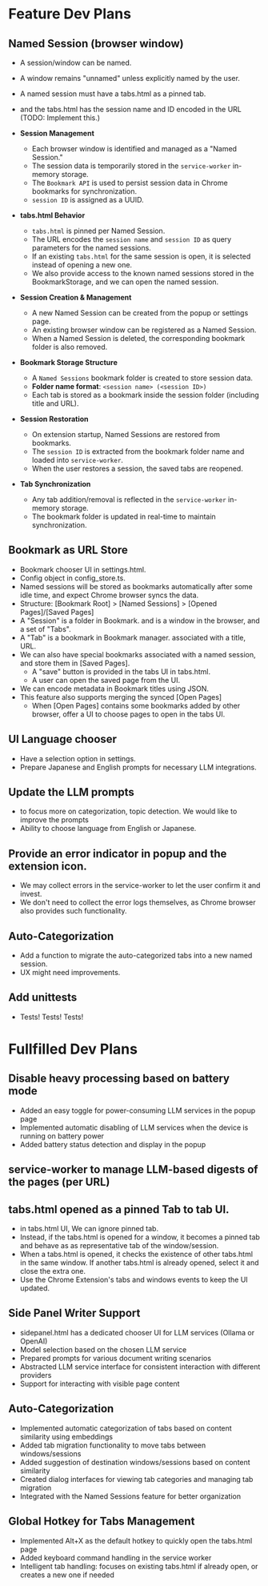 # Feature Dev Plans

## Named Session (browser window)

- A session/window can be named.
- A window remains "unnamed" unless explicitly named by the user.
- A named session must have a tabs.html as a pinned tab.
- and the tabs.html has the session name and ID encoded in the URL (TODO: Implement this.)

- **Session Management**

  - Each browser window is identified and managed as a "Named Session."
  - The session data is temporarily stored in the `service-worker` in-memory storage.
  - The `Bookmark API` is used to persist session data in Chrome bookmarks for synchronization.
  - `session ID` is assigned as a UUID.

- **tabs.html Behavior**

  - `tabs.html` is pinned per Named Session.
  - The URL encodes the `session name` and `session ID` as query parameters for the named sessions.
  - If an existing `tabs.html` for the same session is open, it is selected instead of opening a new one.
  - We also provide access to the known named sessions stored in the BookmarkStorage, and we can open the named session.

- **Session Creation & Management**

  - A new Named Session can be created from the popup or settings page.
  - An existing browser window can be registered as a Named Session.
  - When a Named Session is deleted, the corresponding bookmark folder is also removed.

- **Bookmark Storage Structure**

  - A `Named Sessions` bookmark folder is created to store session data.
  - **Folder name format**: `<session name> (<session ID>)`
  - Each tab is stored as a bookmark inside the session folder (including title and URL).

- **Session Restoration**

  - On extension startup, Named Sessions are restored from bookmarks.
  - The `session ID` is extracted from the bookmark folder name and loaded into `service-worker`.
  - When the user restores a session, the saved tabs are reopened.

- **Tab Synchronization**
  - Any tab addition/removal is reflected in the `service-worker` in-memory storage.
  - The bookmark folder is updated in real-time to maintain synchronization.

## Bookmark as URL Store

- Bookmark chooser UI in settings.html.
- Config object in config_store.ts.
- Named sessions will be stored as bookmarks automatically after some idle time, and expect Chrome browser syncs the data.
- Structure: [Bookmark Root] > [Named Sessions] > [Opened Pages]/[Saved Pages]
- A "Session" is a folder in Bookmark. and is a window in the browser, and a set of "Tabs".
- A "Tab" is a bookmark in Bookmark manager. associated with a title, URL.
- We can also have special bookmarks associated with a named session, and store them in [Saved Pages].
  - A "save" button is provided in the tabs UI in tabs.html.
  - A user can open the saved page from the UI.
- We can encode metadata in Bookmark titles using JSON.
- This feature also supports merging the synced [Open Pages]
  - When [Open Pages] contains some bookmarks added by other browser, offer a UI to choose pages to open in the tabs UI.

## UI Language chooser

- Have a selection option in settings.
- Prepare Japanese and English prompts for necessary LLM integrations.

## Update the LLM prompts

- to focus more on categorization, topic detection. We would like to improve the prompts
- Ability to choose language from English or Japanese.

## Provide an error indicator in popup and the extension icon.

- We may collect errors in the service-worker to let the user confirm it and invest.
- We don't need to collect the error logs themselves, as Chrome browser also provides such functionality.

## Auto-Categorization

- Add a function to migrate the auto-categorized tabs into a new named session.
- UX might need improvements.

## Add unittests

- Tests! Tests! Tests!

# Fullfilled Dev Plans

## Disable heavy processing based on battery mode

- Added an easy toggle for power-consuming LLM services in the popup page
- Implemented automatic disabling of LLM services when the device is running on battery power
- Added battery status detection and display in the popup

## service-worker to manage LLM-based digests of the pages (per URL)

## tabs.html opened as a pinned Tab to tab UI.

- in tabs.html UI, We can ignore pinned tab.
- Instead, if the tabs.html is opened for a window, it becomes a pinned tab and behave as as representative tab of the window/session.
- When a tabs.html is opened, it checks the existence of other tabs.html in the same window. If another tabs.html is already opened, select it and close the extra one.
- Use the Chrome Extension's tabs and windows events to keep the UI updated.

## Side Panel Writer Support

- sidepanel.html has a dedicated chooser UI for LLM services (Ollama or OpenAI)
- Model selection based on the chosen LLM service
- Prepared prompts for various document writing scenarios
- Abstracted LLM service interface for consistent interaction with different providers
- Support for interacting with visible page content

## Auto-Categorization

- Implemented automatic categorization of tabs based on content similarity using embeddings
- Added tab migration functionality to move tabs between windows/sessions
- Added suggestion of destination windows/sessions based on content similarity
- Created dialog interfaces for viewing tab categories and managing tab migration
- Integrated with the Named Sessions feature for better organization

## Global Hotkey for Tabs Management

- Implemented Alt+X as the default hotkey to quickly open the tabs.html page
- Added keyboard command handling in the service worker
- Intelligent tab handling: focuses on existing tabs.html if already open, or creates a new one if needed
